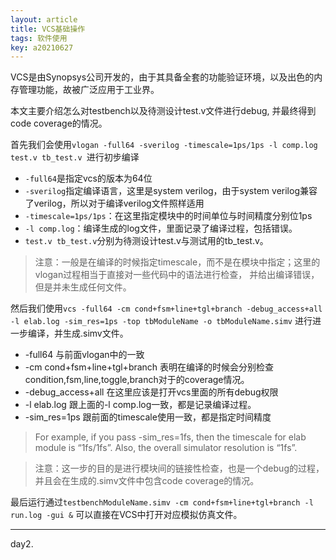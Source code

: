 ```yaml
---
layout: article
title: VCS基础操作
tags: 软件使用
key: a20210627
---
```


VCS是由Synopsys公司开发的，由于其具备全套的功能验证环境，以及出色的内存管理功能，故被广泛应用于工业界。

<!--more-->

本文主要介绍怎么对testbench以及待测设计test.v文件进行debug, 并最终得到code coverage的情况。

首先我们会使用`vlogan -full64 -sverilog -timescale=1ps/1ps -l comp.log test.v tb_test.v `进行初步编译
* `-full64`是指定vcs的版本为64位
* `-sverilog`指定编译语言，这里是system verilog，由于system verilog兼容了verilog，所以对于编译verilog文件照样适用
* `-timescale=1ps/1ps`：在这里指定模块中的时间单位与时间精度分别位1ps
* `-l comp.log`：编译生成的log文件，里面记录了编译过程，包括错误。
* `test.v tb_test.v`分别为待测设计test.v与测试用的tb_test.v。

> 注意：一般是在编译的时候指定timescale，而不是在模块中指定；这里的vlogan过程相当于直接对一些代码中的语法进行检查， 并给出编译错误，但是并未生成任何文件。

然后我们使用`vcs -full64 -cm cond+fsm+line+tgl+branch -debug_access+all -l elab.log -sim_res=1ps -top tbModuleName -o tbModuleName.simv` 进行进一步编译，并生成.simv文件。
* -full64 与前面vlogan中的一致
* -cm cond+fsm+line+tgl+branch 表明在编译的时候会分别检查condition,fsm,line,toggle,branch对于的coverage情况。
* -debug_access+all 在这里应该是打开vcs里面的所有debug权限
* -l elab.log 跟上面的-l comp.log一致，都是记录编译过程。
* -sim_res=1ps 跟前面的timescale使用一致，都是指定时间精度
> For example, if you pass -sim_res=1fs, then the timescale for elab module is “1fs/1fs”. Also, the overall simulator resolution is “1fs”.

> 注意：这一步的目的是进行模块间的链接性检查，也是一个debug的过程，并且会在生成的.simv文件中包含code coverage的情况。

最后运行通过`testbenchModuleName.simv -cm cond+fsm+line+tgl+branch -l run.log -gui &` 可以直接在VCS中打开对应模拟仿真文件。

---

day2.

